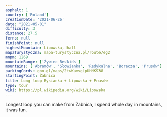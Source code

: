 ```yaml
---
asphalt: 1
country: ['Poland']
creationDate: '2021-06-26'
date: "2021-05-01"
difficulty: 3
distance: 27.5
ferns: null
finishPoint: null
highestMountain: Lipowska, hall
mapaTurystyczna: mapa-turystyczna.pl/route/eg2
mnpm: 1269
mountainRange: ['Żywiec Beskids']
mountains: ['Abramów', 'Słowianka', 'Redykalna', 'Boracza', 'Prusów']
parkingCords: goo.gl/maps/2twKamvgLpUHNKS38
startingPoint: Żabnica
title: Long loop Rysianka + Lipowska + Prusów
type: tour
wiki: https://pl.wikipedia.org/wiki/Lipowska
---
```


Longest loop you can make from Żabnica, I spend whole day in mountains, it was fun.

